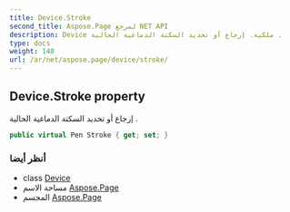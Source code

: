 ```yaml
---
title: Device.Stroke
second_title: Aspose.Page لمرجع NET API
description: Device ملكية. إرجاع أو تحديد السكتة الدماغية الحالية .
type: docs
weight: 140
url: /ar/net/aspose.page/device/stroke/
---
```

## Device.Stroke property

إرجاع أو تحديد السكتة الدماغية الحالية .

```csharp
public virtual Pen Stroke { get; set; }
```

### أنظر أيضا

* class [Device](../)
* مساحة الاسم [Aspose.Page](../../device/)
* المجسم [Aspose.Page](../../../)


